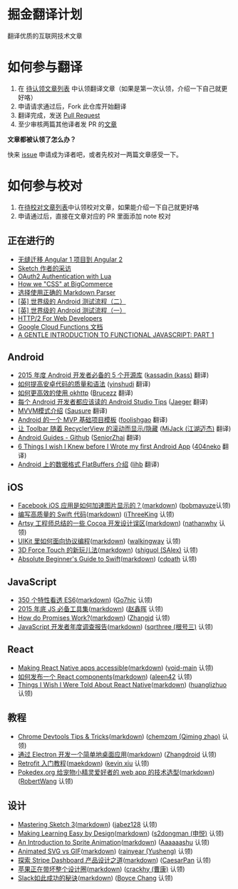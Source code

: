 # 掘金翻译计划

翻译优质的互联网技术文章

# 如何参与翻译

1. 在 [待认领文章列表](https://github.com/xitu/gold-miner/issues?q=is%3Aissue+is%3Aopen+label%3A%E6%96%87%E7%AB%A0%E8%AE%A4%E9%A2%86) 中认领翻译文章（如果是第一次认领，介绍一下自己就更好咯）
2. 申请请求通过后，Fork 此仓库开始翻译
3. 翻译完成，发送 [Pull Request](https://github.com/xitu/gold-miner/pull/new/master)
4. 至少审核两篇其他译者发 PR 的[文章](https://github.com/xitu/gold-miner/pulls?q=is%3Apr+is%3Aopen+label%3A%E6%A0%A1%E5%AF%B9%E8%AE%A4%E9%A2%86)

**文章都被认领了怎么办？**

快来 [issue](https://github.com/xitu/gold-miner/issues/new) 申请成为译者吧，或者先校对一两篇文章感受一下。

# 如何参与校对

1. 在[待校对文章列表](https://github.com/xitu/gold-miner/issues?q=is%3Aissue+is%3Aopen+label%3A%E6%A0%A1%E5%AF%B9%E8%AE%A4%E9%A2%86)中认领校对文章，如果能介绍一下自己就更好咯
2. 申请通过后，直接在文章对应的 PR 里面添加 note 校对

## 正在进行的

*  [无缝迁移 Angular 1 项目到 Angular 2](https://github.com/xitu/gold-miner/issues/127)
*  [Sketch 作者的采访](https://github.com/xitu/gold-miner/issues/118)
*  [OAuth2 Authentication with Lua](https://github.com/xitu/gold-miner/issues/117)
*  [How we "CSS" at BigCommerce](https://github.com/xitu/gold-miner/issues/114)
*  [选择使用正确的 Markdown Parser](https://github.com/xitu/gold-miner/issues/113)
*  [[英] 世界级的 Android 测试流程（二）](https://github.com/xitu/gold-miner/issues/112)
*  [[英] 世界级的 Android 测试流程（一）](https://github.com/xitu/gold-miner/issues/111)
*  [HTTP/2 For Web Developers](https://github.com/xitu/gold-miner/issues/110)
*  [Google Cloud Functions 文档](https://github.com/xitu/gold-miner/issues/104)
*  [A GENTLE INTRODUCTION TO FUNCTIONAL JAVASCRIPT: PART 1](https://github.com/xitu/gold-miner/issues/105)

## Android

* [2015 年度 Android 开发者必备的 5 个开源库](https://github.com/xitu/gold-miner/blob/master/TODO/Top-5-Android-libraries-every-Android-developer-should-know-about.md) ([kassadin (kass)](https://github.com/kassadin) 翻译)
* [如何提高安卓代码的质量和语法](https://github.com/xitu/gold-miner/blob/master/TODO/how-to-improve-quality-and-syntax-of-your-android-code.md) ([yinshudi](https://github.com/yinshudi) 翻译)
* [如何更高效的使用 okhttp](https://github.com/xitu/gold-miner/blob/master/TODO/effective-okhttp.md) ([Brucezz](https://github.com/brucezz) 翻译)
* [每个 Android 开发者都应该读的 Android Studio Tips](https://github.com/xitu/gold-miner/blob/master/TODO/Android-Studio-Tips.md) ([Jaeger](https://github.com/laobie) 翻译)
* [MVVM模式介绍](https://github.com/xitu/gold-miner/blob/master/TODO%2Fapproaching-android-with-mvvm.md) ([Sausure](https://github.com/Sausure) 翻译)
* [Android 的一个 MVP 基础项目模板](https://github.com/xitu/gold-miner/blob/master/TODO/android-basic-project-architecture-for-mvp.md) ([foolishgao](https://github.com/foolishgao) 翻译)
* [让 Toolbar 随着 RecyclerView 的滚动而显示/隐藏](https://github.com/xitu/gold-miner/blob/master/TODO/How-to-hideshow-Toolbar-when-list-is-scroling.md) ([MiJack (江湖迈杰)](https://github.com/MiJack) 翻译)
* [Android Guides - Github](http://gold.xitu.io/entry/5584f8e9e4b09e372efeca9a) ([SeniorZhai](https://github.com/SeniorZhai) 翻译)
* [6 Things I wish I Knew before I Wrote my first Android App](https://github.com/xitu/gold-miner/blob/master/TODO/things-i-wish-i-knew-before-i-wrote-my-first-android-app.md) ([404neko](https://github.com/404neko) 翻译)
* [Android 上的数据格式 FlatBuffers 介绍](https://github.com/xitu/gold-miner/blob/master/TODO/flatbuffers-in-android-introdution.md) ([lihb](https://github.com/lihb) 翻译)

## iOS

* [Facebook iOS 应用是如何加速图片显示的？](http://gold.xitu.io/entry/55d182c460b2b750998476c4)([markdown](https://github.com/xitu/gold-miner/blob/master/TODO/faster-photos-in-facebook-for-ios.md)) ([bobmayuze](https://github.com/bobmayuze)认领)
* [编写高质量的 Swift 代码](http://gold.xitu.io/entry/5661031d00b0c0607132b6da)([markdown](https://github.com/xitu/gold-miner/blob/master/TODO/OptimizationTips.rst)) ([iThreeKing](https://github.com/iThreeKing) 认领)
* [Artsy 工程师总结的一些 Cocoa 开发设计误区](http://gold.xitu.io/entry/55fb191f60b20bbff6370fc5)([markdown](https://github.com/xitu/gold-miner/blob/master/TODO/Cocoa-Architecture-Dropped-Design-Patterns.md)) ([nathanwhy](https://github.com/nathanwhy) 认领)
* [UIKit 里如何面向协议编程](http://gold.xitu.io/entry/5611522e60b2b52c9cead330)([markdown](https://github.com/xitu/gold-miner/blob/master/TODO/ios-9-tutorial-series-protocol-oriented-programming-with-uikit.md)) ([walkingway](https://github.com/walkingway) 认领)
* [3D Force Touch 的新玩儿法](http://gold.xitu.io/entry/562d9cd660b2c1e233c9106b)([markdown](https://github.com/xitu/gold-miner/blob/master/TODO/3d-force-touch-beyond-peek-pop.md)) ([shiguol (SAlex)](https://github.com/shiguol) 认领)
* [Absolute Beginner's Guide to Swift](http://gold.xitu.io/entry/5662e08960b204d55d49b95a)([markdown](https://github.com/xitu/gold-miner/blob/master/TODO/an-absolute-beginners-guide-to-swift.md)) ([cdpath](https://github.com/cdpath) 认领)

## JavaScript

* [350 个特性看透 ES6](http://gold.xitu.io/entry/5622740a60b27457e870342e)([markdown](https://github.com/xitu/gold-miner/blob/master/TODO/es6.md)) ([Go7hic](https://github.com/dyygtfx) 认领)
* [2015 年底 JS 必备工具集](http://gold.xitu.io/entry/566d34d760b202590bde4c88)([markdown](https://github.com/xitu/gold-miner/blob/master/TODO/must-see-javascript-dev-tools-that-put-other-dev-tools-to-shame.md)) ([赵鑫晖](https://github.com/zxc0328) 认领)
* [How do Promises Work?](http://gold.xitu.io/entry/5665281460b21eab5d5c41fa)([markdown](https://github.com/xitu/gold-miner/blob/master/TODO/how-do-promises-work.md)) ([Zhangjd](https://github.com/Zhangjd) 认领)
* [JavaScript 开发者年度调查报告](http://gold.xitu.io/entry/566d29cf60b2e416628e6ff0)([markdown](https://github.com/xitu/gold-miner/blob/master/TODO/javascript-developer-survey-results.md)) ([sqrthree (根号三)](https://github.com/sqrthree) 认领)

## React

* [Making React Native apps accessible](http://gold.xitu.io/entry/566b01a800b0d1dbc721e56b)([markdown](https://github.com/xitu/gold-miner/blob/master/TODO/making-react-native-apps-accessible.md)) ([void-main](https://github.com/void-main) 认领)
* [如何发布一个 React components](http://gold.xitu.io/entry/566951db60b25a8c2e23daaa)([markdown](https://github.com/xitu/gold-miner/blob/master/TODO/distributing-react-components.md)) ([aleen42](https://github.com/aleen42) 认领)
* [Things I Wish I Were Told About React Native](http://gold.xitu.io/entry/563d9b9960b2c82f2b9da18d)([markdown](https://github.com/xitu/gold-miner/blob/master/TODO/things-i-wish-i-were-told-about-react-native.md)) ([huanglizhuo](https://github.com/huanglizhuo) 认领)
 
## 教程

* [Chrome Devtools Tips & Tricks](http://gold.xitu.io/entry/5625ae6e60b2d1400143a89b)([markdown](https://github.com/xitu/gold-miner/blob/master/TODO/chrome-devtools.md)) ([chemzqm (Qiming zhao)](https://github.com/chemzqm) 认领)
* [通过 Electron 开发一个简单地桌面应用](http://gold.xitu.io/entry/56722bd300b01b78b5395115)([markdown](https://github.com/xitu/gold-miner/blob/master/TODO/creating-your-first-desktop.md)) ([Zhangdroid](https://github.com/Zhangdroid) 认领)
* [Retrofit 入门教程](http://gold.xitu.io/entry/5652610c00b0bf37326a7be1)([maekdown](https://github.com/xitu/gold-miner/blob/master/TODO/retrofit-getting-started.md)) ([kevin xiu](https://github.com/xiuweikang) 认领)
* [Pokedex.org 给宠物小精灵爱好者的 web app 的技术选型](http://gold.xitu.io/entry/56630cf260b259ca649136e6)([markdown](https://github.com/xitu/gold-miner/blob/master/TODO/introducing-pokedex-org.md)) ([RobertWang](https://github.com/RobertWang) 认领)

## 设计

* [Mastering Sketch 3](http://gold.xitu.io/entry/5659daf9ddb299ad38f9e446)([markdown](https://github.com/xitu/gold-miner/blob/master/TODO/sketch-mastering.md)) ([jabez128](https://github.com/jabez128) 认领)
* [Making Learning Easy by Design](http://gold.xitu.io/entry/5632212260b21ee8e6d49a5d)([markdown](https://github.com/xitu/gold-miner/blob/master/TODO/google-design.md)) ([s2dongman (申悦)](https://github.com/s2dongman) 认领)
* [An Introduction to Sprite Animation](http://gold.xitu.io/entry/561c78e760b22ed7aa58292f)([markdown](https://github.com/xitu/gold-miner/blob/master/TODO/sprite-animation.md)) ([Aaaaaashu](https://github.com/Aaaaaashu?tab=repositories) 认领)
* [Animated SVG vs GIF](http://gold.xitu.io/entry/5655432d00b0bf379ee801dd)([markdown](https://github.com/xitu/gold-miner/blob/master/TODO/svg-vs-gif.md)) ([rainyear (Yusheng)](https://github.com/rainyear) 认领)
* [探索 Stripe Dashboard 产品设计之道](http://gold.xitu.io/entry/56287ca460b20fc981076b8f)([markdown](https://github.com/xitu/gold-miner/blob/master/TODO/exploring-the-product.md)) ([CaesarPan](https://github.com/CaesarPan) 认领)
* [苹果正在带坏整个设计圈](http://gold.xitu.io/entry/5649381200b0bf37d8439ba7)([markdown](https://github.com/xitu/gold-miner/blob/master/TODO/how-apple.md)) ([crackhy (曹康)](https://github.com/crackhy) 认领)
* [Slack如此成功的秘诀](http://gold.xitu.io/entry/5645499900b07eb0181e63df)([markdown](https://github.com/xitu/gold-miner/blob/master/TODO/slack-s-2-8-billion-dollar-secret-sauce.md)) ([Boyce Chang](https://github.com/boycechang) 认领)
